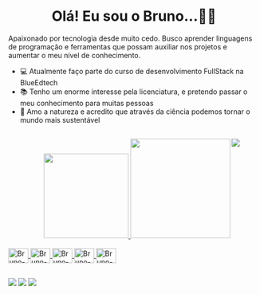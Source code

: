 <h1 align="center">Olá! Eu sou o Bruno...🧙🏻‍</h1>

<p>
  Apaixonado por tecnologia desde muito cedo. Busco aprender linguagens de programação e ferramentas que possam auxiliar nos projetos e aumentar o meu nível de   conhecimento.

  - 💻 Atualmente faço parte do curso de desenvolvimento FullStack na BlueEdtech
  - 📚 Tenho um enorme interesse pela licenciatura, e pretendo passar o meu conhecimento para muitas pessoas 
  - 🌳 Amo a natureza e acredito que através da ciência podemos tornar o mundo mais sustentável 
</p>

##
 
<figure>
  <img align="right" src="https://cdn.discordapp.com/attachments/1006179843072872579/1006179980163690536/U9eU.gif">
</figure>

<div align="right">
  <a href="https://github.com/devbruno08">
  <img height="170em" src="https://github-readme-stats.vercel.app/api?username=devbruno08&show_icons=true&theme=blue-green&include_all_commits=true&count_private=true"/>
  <img height="200em" src="https://github-readme-stats.vercel.app/api/top-langs/?username=devbruno08&layout=compact&langs_count=7&theme=blue-green"/>
</div>
  
<div style="display: inline_block"><br>
    <img align="center" alt="Bruno-Js" height="30" width="40" src="https://cdn.jsdelivr.net/gh/devicons/devicon/icons/javascript/javascript-original.svg">
    <img align="center" alt="Bruno-Html" height="30" width="40" src="https://cdn.jsdelivr.net/gh/devicons/devicon/icons/html5/html5-original.svg">
    <img align="center" alt="Bruno-CSS" height="30" width="40" src="https://cdn.jsdelivr.net/gh/devicons/devicon/icons/css3/css3-original.svg">
    <img align="center" alt="Bruno-Node" height="30" width="40" src="https://cdn.jsdelivr.net/gh/devicons/devicon/icons/nodejs/nodejs-original.svg">
    <img align="center" alt="Bruno-Ex" height="30" width="40" src="https://cdn.jsdelivr.net/gh/devicons/devicon/icons/express/express-original.svg">
 </div>

##
  
  <div> 
    <a href="https://www.linkedin.com/in/bruno-monteiro-57a431188/" target="_blank"><img src="https://img.shields.io/badge/-LinkedIn-%230077B5?style=for-the-badge&logo=linkedin&logoColor=white" target="_blank"></a> 
    <a href="https://wa.me/5551992058220?text=Hello+World%21/" target="_blank"><img src="https://img.shields.io/badge/WhatsApp-25D366?style=for-the-badge&logo=whatsapp&logoColor=white" target="_blank"></a> 
    <a href = "mailto:contatobruno_emonteiro@hotmail.com"><img src="https://img.shields.io/badge/Microsoft_Outlook-0078D4?style=for-the-badge&logo=microsoft-outlook&logoColor=white" target="_blank"></a>
  </div>
  
  
